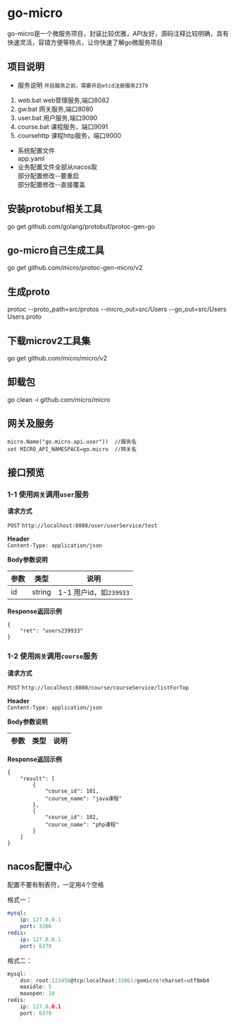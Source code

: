 # go-micro
go-micro是一个微服务项目，封装比较优雅，API友好，源码注释比较明确，具有快速灵活，容错方便等特点，让你快速了解go微服务项目

## 项目说明
* 服务说明  `开启服务之前，需要开启etcd注册服务2379`  
1. web.bat web管理服务,端口8082
2. gw.bat 网关服务,端口8080  
3. user.bat 用户服务,端口9090 
4. course.bat 课程服务，端口9091  
5. coursehttp 课程http服务，端口9000 
  
* 系统配置文件  
app.yaml
* 业务配置文件全部从nacos取  
部分配置修改--要重启  
部分配置修改--直接覆盖  

## 安装protobuf相关工具  
go get github.com/golang/protobuf/protoc-gen-go

## go-micro自己生成工具  
go get github.com/micro/protoc-gen-micro/v2

## 生成proto
protoc --proto_path=src/protos  --micro_out=src/Users --go_out=src/Users Users.proto

## 下载microv2工具集  
go get github.com/micro/micro/v2

## 卸载包
go clean -i github.com/micro/micro

## 网关及服务
```
micro.Name("go.micro.api.user"))  //服务名  
set MICRO_API_NAMESPACE=go.micro  //网关名  
```

## 接口预览

### 1-1 使用`网关`调用`user`服务

**请求方式**

`POST` `http://localhost:8080/user/userService/test`

**Header**  
`Content-Type: application/json`

**Body参数说明**  

|参数|类型|说明|  
|-|-|-|  
|id|string| 1-1 用户id，如`239933`|  

**Response返回示例**  

```
{
    "ret": "users239933"
}
```

### 1-2 使用`网关`调用`course`服务

**请求方式**

`POST` `http://localhost:8080/course/courseService/listForTop`

**Header**  
`Content-Type: application/json`

**Body参数说明**  

|参数|类型|说明|  
|-|-|-|  


**Response返回示例**  

```
{
    "result": [
        {
            "course_id": 101,
            "course_name": "java课程"
        },
        {
            "course_id": 102,
            "course_name": "php课程"
        }
    ]
}
```
## nacos配置中心
配置不要有制表符，一定用4个空格  

格式一：  
```yaml
mysql:
    ip: 127.0.0.1
    port: 3306
redis:
    ip: 127.0.0.1
    port: 6379
```
格式二：  
```go
mysql:
    dsn: root:123456@tcp(localhost:3306)/gomicro?charset=utf8mb4
    maxidle: 5
    maxopen: 10
redis:
    ip: 127.0.0.1
    port: 6379
```
